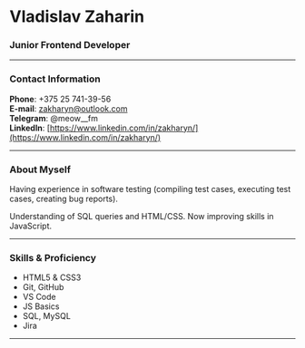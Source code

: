 # Vladislav Zaharin
### Junior Frontend Developer

***

### Contact Information

**Phone**: +375 25 741-39-56  
**E-mail**: zakharyn@outlook.com  
**Telegram**: @meow__fm  
**LinkedIn**: [https://www.linkedin.com/in/zakharyn/](https://www.linkedin.com/in/zakharyn/)  

***

### About Myself

Having experience in software testing (compiling test cases, executing test cases, creating bug reports).

Understanding of SQL queries and HTML/CSS. Now improving skills in JavaScript.

***

### Skills & Proficiency

* HTML5 & CSS3  
* Git, GitHub  
* VS Code  
* JS Basics  
* SQL, MySQL  
* Jira

***

